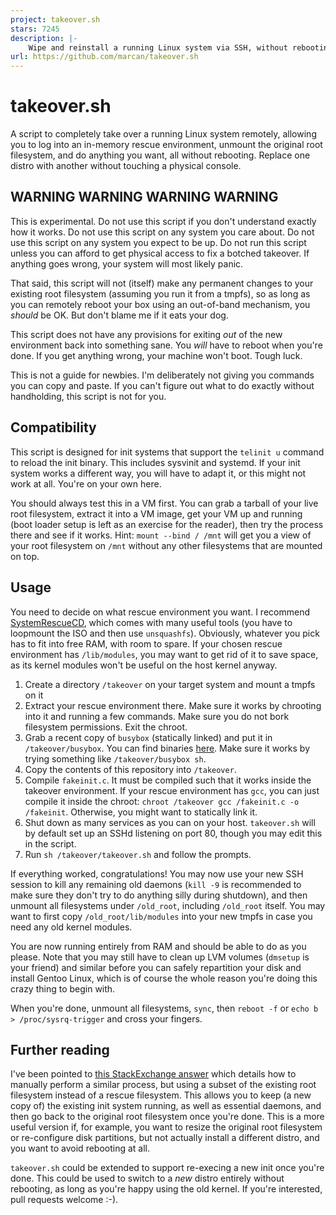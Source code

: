 ```yaml
---
project: takeover.sh
stars: 7245
description: |-
    Wipe and reinstall a running Linux system via SSH, without rebooting. You know you want to.
url: https://github.com/marcan/takeover.sh
---
```


# takeover.sh

A script to completely take over a running Linux system remotely, allowing you
to log into an in-memory rescue environment, unmount the original root
filesystem, and do anything you want, all without rebooting. Replace one distro
with another without touching a physical console.

## WARNING WARNING WARNING WARNING

This is experimental. Do not use this script if you don't understand exactly
how it works. Do not use this script on any system you care about. Do not use
this script on any system you expect to be up. Do not run this script unless
you can afford to get physical access to fix a botched takeover. If anything
goes wrong, your system will most likely panic.

That said, this script will not (itself) make any permanent changes to your
existing root filesystem (assuming you run it from a tmpfs), so as long as you
can remotely reboot your box using an out-of-band mechanism, you *should* be OK.
But don't blame me if it eats your dog.

This script does not have any provisions for exiting *out* of the new
environment back into something sane. You *will* have to reboot when you're
done. If you get anything wrong, your machine won't boot. Tough luck.

This is not a guide for newbies. I'm deliberately not giving you commands you
can copy and paste. If you can't figure out what to do exactly without
handholding, this script is not for you.

## Compatibility

This script is designed for init systems that support the `telinit u` command to
reload the init binary. This includes sysvinit and systemd. If your init system
works a different way, you will have to adapt it, or this might not work at
all. You're on your own here.

You should always test this in a VM first. You can grab a tarball of your live
root filesystem, extract it into a VM image, get your VM up and running (boot
loader setup is left as an exercise for the reader), then try the process there
and see if it works. Hint: `mount --bind / /mnt` will get you a view of your
root filesystem on `/mnt` without any other filesystems that are mounted on top.

## Usage

You need to decide on what rescue environment you want. I recommend
[SystemRescueCD](https://www.system-rescue-cd.org/), which comes with many
useful tools (you have to loopmount the ISO and then use `unsquashfs`).
Obviously, whatever you pick has to fit into free RAM, with room to spare. If
your chosen rescue environment has `/lib/modules`, you may want to get rid of
it to save space, as its kernel modules won't be useful on the host kernel
anyway.

1. Create a directory `/takeover` on your target system and mount a tmpfs on it
2. Extract your rescue environment there. Make sure it works by chrooting into
   it and running a few commands. Make sure you do not bork filesystem
   permissions. Exit the chroot.
3. Grab a recent copy of `busybox` (statically linked) and put it in
   `/takeover/busybox`. You can find binaries
   [here](https://www.busybox.net/downloads/binaries/1.26.2-defconfig-multiarch/).
   Make sure it works by trying something like `/takeover/busybox sh`.
4. Copy the contents of this repository into `/takeover`.
5. Compile `fakeinit.c`. It must be compiled such that it works inside the
   takeover environment. If your rescue environment has `gcc`, you can just
   compile it inside the chroot: `chroot /takeover gcc /fakeinit.c -o /fakeinit`.
   Otherwise, you might want to statically link it.
6. Shut down as many services as you can on your host. `takeover.sh` will by
   default set up an SSHd listening on port 80, though you may edit this in
   the script.
7. Run `sh /takeover/takeover.sh` and follow the prompts.

If everything worked, congratulations! You may now use your new SSH session
to kill any remaining old daemons (`kill -9` is recommended to make sure they
don't try to do anything silly during shutdown), and then unmount all
filesystems under `/old_root`, including `/old_root` itself. You may want to
first copy `/old_root/lib/modules` into your new tmpfs in case you need any old
kernel modules.

You are now running entirely from RAM and should be able to do as you please.
Note that you may still have to clean up LVM volumes (`dmsetup` is your friend)
and similar before you can safely repartition your disk and install Gentoo
Linux, which is of course the whole reason you're doing this crazy thing to
begin with. 

When you're done, unmount all filesystems, `sync`, then `reboot -f` or `echo b >
/proc/sysrq-trigger` and cross your fingers.

## Further reading

I've been pointed to
[this StackExchange answer](http://unix.stackexchange.com/questions/226872/how-to-shrink-root-filesystem-without-booting-a-livecd/227318#227318)
which details how to manually perform a similar process, but using a subset of
the existing root filesystem instead of a rescue filesystem. This allows you
to keep (a new copy of) the existing init system running, as well as essential
daemons, and then go back to the original root filesystem once you're done. This
is a more useful version if, for example, you want to resize the original root
filesystem or re-configure disk partitions, but not actually install a different
distro, and you want to avoid rebooting at all.

`takeover.sh` could be extended to support re-execing a new init once you're
done. This could be used to switch to a *new* distro entirely without
rebooting, as long as you're happy using the old kernel. If you're interested,
pull requests welcome :-).

